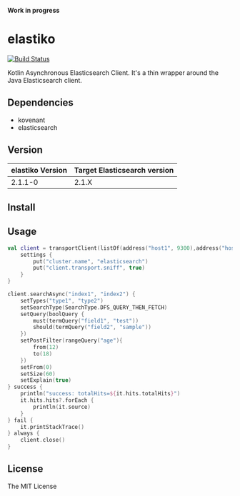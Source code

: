 
**Work in progress**

# elastiko

[![Build Status](https://travis-ci.org/zoetrope/elastiko.svg)](https://travis-ci.org/zoetrope/elastiko)

Kotlin Asynchronous Elasticsearch Client.
It's a thin wrapper around the Java Elasticsearch client.

## Dependencies

 * kovenant
 * elasticsearch

## Version

|elastiko Version|Target Elasticsearch version|
|-------|---------------------|
|2.1.1-0|2.1.X|

## Install


## Usage

```kotlin
val client = transportClient(listOf(address("host1", 9300),address("host2", 9300))) {
    settings {
        put("cluster.name", "elasticsearch")
        put("client.transport.sniff", true)
    }
}

client.searchAsync("index1", "index2") {
    setTypes("type1", "type2")
    setSearchType(SearchType.DFS_QUERY_THEN_FETCH)
    setQuery(boolQuery {
        must(termQuery("field1", "test"))
        should(termQuery("field2", "sample"))
    })
    setPostFilter(rangeQuery("age"){
        from(12)
        to(18)
    })
    setFrom(0)
    setSize(60)
    setExplain(true)
} success {
    println("success: totalHits=${it.hits.totalHits}")
    it.hits.hits?.forEach {
        println(it.source)
    }
} fail {
    it.printStackTrace()
} always {
    client.close()
}
```

## License

The MIT License